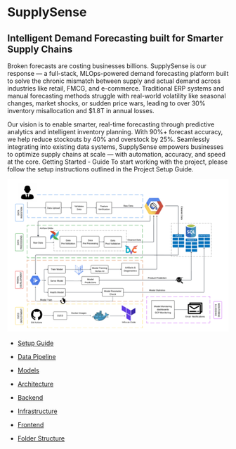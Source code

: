 # SupplySense 
## Intelligent Demand Forecasting built for Smarter Supply Chains

Broken forecasts are costing businesses billions.
SupplySense is our response — a full-stack, MLOps-powered demand forecasting platform built to solve the chronic mismatch between supply and actual demand across industries like retail, FMCG, and e-commerce. Traditional ERP systems and manual forecasting methods struggle with real-world volatility like seasonal changes, market shocks, or sudden price wars, leading to over 30% inventory misallocation and $1.8T in annual losses.

Our vision is to enable smarter, real-time forecasting through predictive analytics and intelligent inventory planning. With 90%+ forecast accuracy, we help reduce stockouts by 40% and overstock by 25%. Seamlessly integrating into existing data systems, SupplySense empowers businesses to optimize supply chains at scale — with automation, accuracy, and speed at the core.
Getting Started - Guide
To start working with the project, please follow the setup instructions outlined in the Project Setup Guide.

<p align="center">
  <img src="/Media/arch.pdf" alt="Architecture" width="600"/>
</p>



- [Setup Guide](/readme/Setup_Guide.md)
- [Data Pipeline](/readme/DataPipeline.md)
- [Models](/readme/Models.md)
- [Architecture](/readme/Architecture.md)
- [Backend](/readme/Backend.md)
- [Infrastructure](/readme/Infrastructure.md)
- [Frontend](/readme/Frontend.md)

- [Folder Structure](/readme/Folder_Structure.md)




